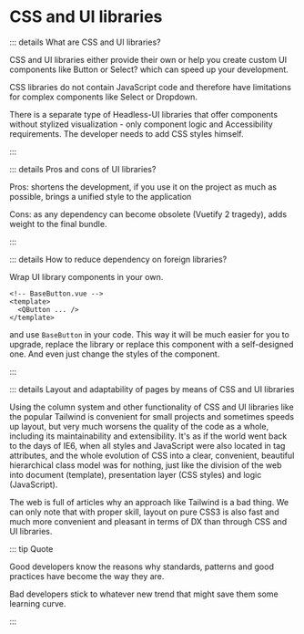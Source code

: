 # CSS and UI libraries

::: details What are CSS and UI libraries?

CSS and UI libraries either provide their own or help you create custom UI components like Button or Select? which can speed up your development.

CSS libraries do not contain JavaScript code and therefore have limitations for complex components like Select or Dropdown.

There is a separate type of Headless-UI libraries that offer components without stylized visualization - only component logic and Accessibility requirements. The developer needs to add CSS styles himself.

:::

::: details Pros and cons of UI libraries?

Pros: shortens the development, if you use it on the project as much as possible, brings a unified style to the application

Cons: as any dependency can become obsolete (Vuetify 2 tragedy), adds weight to the final bundle.

:::

::: details How to reduce dependency on foreign libraries?

Wrap UI library components in your own.

```vue
<!-- BaseButton.vue -->
<template>
  <QButton ... />
</template>
```

and use `BaseButton` in your code. This way it will be much easier for you to upgrade, replace the library or replace this component with a self-designed one. And even just change the styles of the component.

:::

::: details Layout and adaptability of pages by means of CSS and UI libraries

Using the column system and other functionality of CSS and UI libraries like the popular Tailwind is convenient for small projects and sometimes speeds up layout, but very much worsens the quality of the code as a whole, including its maintainability and extensibility. It's as if the world went back to the days of IE6, when all styles and JavaScript were also located in tag attributes, and the whole evolution of CSS into a clear, convenient, beautiful hierarchical class model was for nothing, just like the division of the web into document (template), presentation layer (CSS styles) and logic (JavaScript).

The web is full of articles why an approach like Tailwind is a bad thing. We can only note that with proper skill, layout on pure CSS3 is also fast and much more convenient and pleasant in terms of DX than through CSS and UI libraries.

::: tip Quote

Good developers know the reasons why standards, patterns and good practices have become the way they are.

Bad developers stick to whatever new trend that might save them some learning curve.

:::
